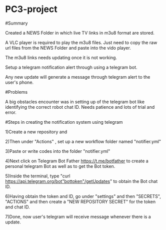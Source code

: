 # PC3-project

#Summary

Created a NEWS Folder in which live TV links in m3u8 format are stored.

A VLC player is required to play the m3u8 files. Just need to copy the raw url files from the NEWS Folder and paste into the vido player.

The m3u8 links needs updating once it is not working.

Setup a telegram notification alert through using a telegram bot.

Any new update will generate a message through telegram alert to the user's phone.


#Problems

A big obstacles encounter was in setting up of the telegram bot like identifying the correct robot chat ID. Needs patience and lots of trial and error.


#Steps in creating the notification system using telegram

1)Create a new repository and 

2)Then under "Actions" , set up a new workflow folder named "notifier.yml" 

3)Paste or write codes into the folder "notifier.yml"

4)Next click on Telegram Bot Father https://t.me/botfather to create a personal telegram Bot as well as to get the Bot token.

5)Inside the terminal, type "curl https://api.telegram.org/bot"bottoken"/getUpdates" to obtain the Bot chat ID.

6)Having obtain the token and ID, go under "settings" and then "SECRETS", "ACTIONS" and then create a "NEW REPOSITORY SECRET" for the token and chat ID.

7)Done, now user's telegram will receive message whenever there is a update.



